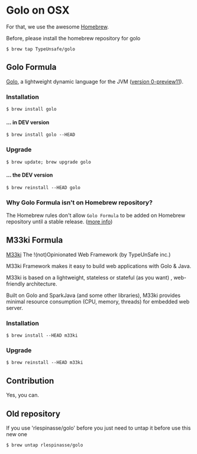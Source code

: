 # Golo on OSX

For that, we use the awesome [Homebrew](http://mxcl.github.com/homebrew/index.html).

Before, please install the homebrew repository for golo
```shell
$ brew tap TypeUnsafe/golo
```

## Golo Formula

[Golo](https://github.com/golo-lang/golo-lang), a lightweight dynamic language for the JVM ([version 0-preview11](https://github.com/golo-lang/golo-lang/releases/tag/v0-preview11)).

### Installation

```shell
$ brew install golo
```
#### ... in DEV version

```shell
$ brew install golo --HEAD
```

### Upgrade

```shell
$ brew update; brew upgrade golo
```
#### ... the DEV version

```shell
$ brew reinstall --HEAD golo
```

### Why Golo Formula isn't on Homebrew repository?

The Homebrew rules don't allow `Golo Formula` to be added on Homebrew repository until a stable release. ([more info](https://github.com/mxcl/homebrew/pull/18768))

## M33ki Formula

[M33ki](https://github.com/TypeUnsafe/m33ki) The !(not)Opinionated Web Framework (by TypeUnSafe inc.)

M33ki Framework makes it easy to build web applications with Golo & Java.

M33ki is based on a lightweight, stateless or stateful (as you want) , web-friendly architecture.

Built on Golo and SparkJava (and some other libraries), M33ki provides minimal resource consumption (CPU, memory, threads) for embedded web server.

### Installation
```shell
$ brew install --HEAD m33ki
```

### Upgrade
```shell
$ brew reinstall --HEAD m33ki
```

## Contribution

Yes, you can.

## Old repository
If you use 'rlespinasse/golo' before you just need to untap it before use this new one
```shell
$ brew untap rlespinasse/golo
```
